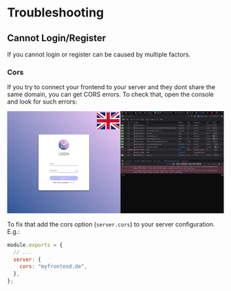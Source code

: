 # Troubleshooting

## Cannot Login/Register

If you cannot login or register can be caused by multiple factors.

### Cors

If you try to connect your frontend to your server and they dont share the same domain, you can get CORS errors. To
check that, open the console and look for such errors:

![cors Error](../_media/images/cors-error.png)

To fix that add the cors option (`server.cors`) to your server configuration. E.g.:

```js
module.exports = {
  // ...
  server: {
    cors: "myfrontend.de",
  },
};
```
